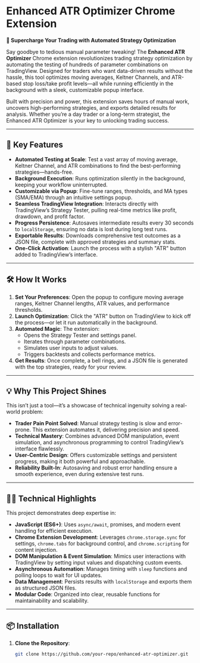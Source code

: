# Enhanced ATR Optimizer Chrome Extension

**🚀 Supercharge Your Trading with Automated Strategy Optimization**

Say goodbye to tedious manual parameter tweaking! The **Enhanced ATR Optimizer** Chrome extension revolutionizes trading strategy optimization by automating the testing of hundreds of parameter combinations on TradingView. Designed for traders who want data-driven results without the hassle, this tool optimizes moving averages, Keltner Channels, and ATR-based stop loss/take profit levels—all while running efficiently in the background with a sleek, customizable popup interface.

Built with precision and power, this extension saves hours of manual work, uncovers high-performing strategies, and exports detailed results for analysis. Whether you’re a day trader or a long-term strategist, the Enhanced ATR Optimizer is your key to unlocking trading success.

---

## 🌟 Key Features

- **Automated Testing at Scale**: Test a vast array of moving average, Keltner Channel, and ATR combinations to find the best-performing strategies—hands-free.
- **Background Execution**: Runs optimization silently in the background, keeping your workflow uninterrupted.
- **Customizable via Popup**: Fine-tune ranges, thresholds, and MA types (SMA/EMA) through an intuitive settings popup.
- **Seamless TradingView Integration**: Interacts directly with TradingView’s Strategy Tester, pulling real-time metrics like profit, drawdown, and profit factor.
- **Progress Persistence**: Autosaves intermediate results every 30 seconds to `localStorage`, ensuring no data is lost during long test runs.
- **Exportable Results**: Downloads comprehensive test outcomes as a JSON file, complete with approved strategies and summary stats.
- **One-Click Activation**: Launch the process with a stylish "ATR" button added to TradingView’s interface.

---

## 🛠️ How It Works

1. **Set Your Preferences**: Open the popup to configure moving average ranges, Keltner Channel lengths, ATR values, and performance thresholds.
2. **Launch Optimization**: Click the "ATR" button on TradingView to kick off the process—or let it run automatically in the background.
3. **Automated Magic**: The extension:
   - Opens the Strategy Tester and settings panel.
   - Iterates through parameter combinations.
   - Simulates user inputs to adjust values.
   - Triggers backtests and collects performance metrics.
4. **Get Results**: Once complete, a bell rings, and a JSON file is generated with the top strategies, ready for your review.

---

## 💡 Why This Project Shines

This isn’t just a tool—it’s a showcase of technical ingenuity solving a real-world problem:

- **Trader Pain Point Solved**: Manual strategy testing is slow and error-prone. This extension automates it, delivering precision and speed.
- **Technical Mastery**: Combines advanced DOM manipulation, event simulation, and asynchronous programming to control TradingView’s interface flawlessly.
- **User-Centric Design**: Offers customizable settings and persistent progress, making it both powerful and approachable.
- **Reliability Built-In**: Autosaving and robust error handling ensure a smooth experience, even during extensive test runs.

---

## 🧑‍💻 Technical Highlights

This project demonstrates deep expertise in:

- **JavaScript (ES6+)**: Uses `async/await`, promises, and modern event handling for efficient execution.
- **Chrome Extension Development**: Leverages `chrome.storage.sync` for settings, `chrome.tabs` for background control, and `chrome.scripting` for content injection.
- **DOM Manipulation & Event Simulation**: Mimics user interactions with TradingView by setting input values and dispatching custom events.
- **Asynchronous Automation**: Manages timing with `sleep` functions and polling loops to wait for UI updates.
- **Data Management**: Persists results with `localStorage` and exports them as structured JSON files.
- **Modular Code**: Organized into clear, reusable functions for maintainability and scalability.

---

## 📦 Installation

1. **Clone the Repository**:
   ```bash
   git clone https://github.com/your-repo/enhanced-atr-optimizer.git
